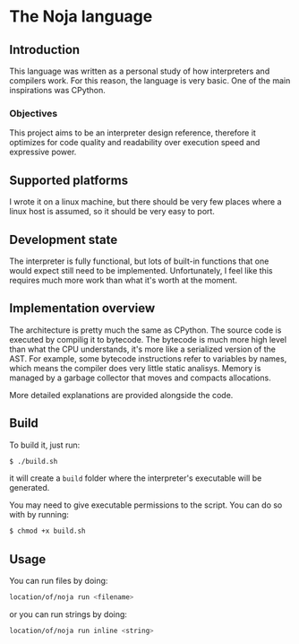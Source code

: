 # The Noja language

## Introduction
This language was written as a personal study of how interpreters and compilers work. For this reason, the language is very basic. One of the main inspirations was CPython.

### Objectives
This project aims to be an interpreter design reference, therefore it optimizes for code quality and readability over execution speed and expressive power.

## Supported platforms
I wrote it on a linux machine, but there should be very few places where a linux host is assumed, so it should be very easy to port.

## Development state
The interpreter is fully functional, but lots of built-in functions that one would expect still need to be implemented. Unfortunately, I feel like this requires much more work than what it's worth at the moment.

## Implementation overview
The architecture is pretty much the same as CPython. The source code is executed by compilig it to bytecode. The bytecode is much more high level than what the CPU understands, it's more like a serialized version of the AST. For example, some bytecode instructions refer to variables by names, which means the compiler does very little static analisys. Memory is managed by a garbage collector that moves and compacts allocations.

More detailed explanations are provided alongside the code.

## Build

To build it, just run:
```sh
$ ./build.sh
```
it will create a `build` folder where the interpreter's executable will be generated.

You may need to give executable permissions to the script. You can do so with by running:

```sh
$ chmod +x build.sh
```

## Usage

You can run files by doing:
```sh
location/of/noja run <filename>
```

or you can run strings by doing:
```sh
location/of/noja run inline <string>
```